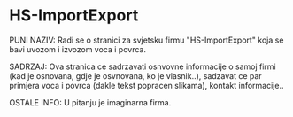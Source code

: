 # HS-ImportExport

PUNI NAZIV:
Radi se o stranici za svjetsku firmu "HS-ImportExport" koja se bavi uvozom i izvozom voca i povrca. 

SADRZAJ:
Ova stranica ce sadrzavati osnvovne informacije o samoj firmi (kad je osnovana, gdje je osvnovana, ko je vlasnik..), sadzavat ce par primjera voca i povrca (dakle tekst popracen slikama), kontakt informacije..

OSTALE INFO:
U pitanju je imaginarna firma.


